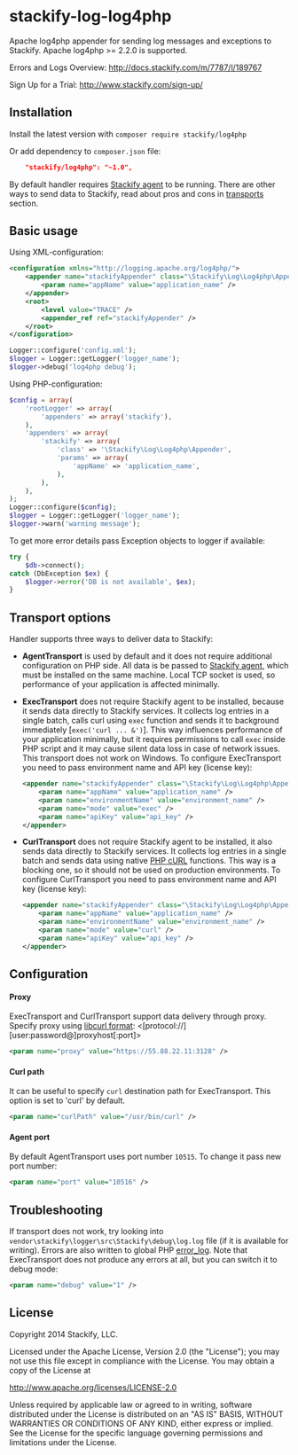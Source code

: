stackify-log-log4php
================

Apache log4php appender for sending log messages and exceptions to Stackify.
Apache log4php >= 2.2.0 is supported.

Errors and Logs Overview:
http://docs.stackify.com/m/7787/l/189767

Sign Up for a Trial:
http://www.stackify.com/sign-up/

## Installation
Install the latest version with `composer require stackify/log4php`

Or add dependency to `composer.json` file:
```json
    "stackify/log4php": "~1.0",
```

By default handler requires [Stackify agent](https://stackify.screenstepslive.com/s/3095/m/7787/l/119709-installation-for-linux) to be running. There are other ways to send data to Stackify, read about pros and cons in [transports](#transport) section.

## Basic usage
Using XML-configuration:
```xml
<configuration xmlns="http://logging.apache.org/log4php/">
    <appender name="stackifyAppender" class="\Stackify\Log\Log4php\Appender">
        <param name="appName" value="application_name" />
    </appender>
    <root>
        <level value="TRACE" />
        <appender_ref ref="stackifyAppender" />
    </root>
</configuration>
```
```php
Logger::configure('config.xml');
$logger = Logger::getLogger('logger_name');
$logger->debug('log4php debug');
```

Using PHP-configuration:
```php
$config = array(
    'rootLogger' => array(
        'appenders' => array('stackify'),
    ),
    'appenders' => array(
        'stackify' => array(
            'class' => '\Stackify\Log\Log4php\Appender',
            'params' => array(
            	'appName' => 'application_name',
            ),
        ),
    ),
);
Logger::configure($config);
$logger = Logger::getLogger('logger_name');
$logger->warn('warning message');
```

To get more error details pass Exception objects to logger if available:
```php
try {
    $db->connect();
catch (DbException $ex) {
    $logger->error('DB is not available', $ex);
}
```

## <a name="transport"></a>Transport options
Handler supports three ways to deliver data to Stackify:

- <b>AgentTransport</b> is used by default and it does not require additional configuration on PHP side. All data is be passed to [Stackify agent](https://stackify.screenstepslive.com/s/3095/m/7787/l/119709-installation-for-linux), which must be installed on the same machine. Local TCP socket is used, so performance of your application is affected minimally.
- <b>ExecTransport</b> does not require Stackify agent to be installed, because it sends data directly to Stackify services. It collects log entries in a single batch, calls curl using ```exec``` function and sends it to background immediately [```exec('curl ... &')```]. This way influences performance of your application minimally, but it requires permissions to call ```exec``` inside PHP script and it may cause silent data loss in case of network issues. This transport does not work on Windows. To configure ExecTransport you need to pass environment name and API key (license key):

    ```xml
    <appender name="stackifyAppender" class="\Stackify\Log\Log4php\Appender">
        <param name="appName" value="application_name" />
        <param name="environmentName" value="environment_name" />
        <param name="mode" value="exec" />
        <param name="apiKey" value="api_key" />
    </appender>
    ```
- <b>CurlTransport</b> does not require Stackify agent to be installed, it also sends data directly to Stackify services. It collects log entries in a single batch and sends data using native [PHP cURL](http://php.net/manual/en/book.curl.php) functions. This way is a blocking one, so it should not be used on production environments. To configure CurlTransport you need to pass environment name and API key (license key):

    ```xml
    <appender name="stackifyAppender" class="\Stackify\Log\Log4php\Appender">
        <param name="appName" value="application_name" />
        <param name="environmentName" value="environment_name" />
        <param name="mode" value="curl" />
        <param name="apiKey" value="api_key" />
    </appender>
    ```

## Configuration
#### Proxy
ExecTransport and CurlTransport support data delivery through proxy. Specify proxy using [libcurl format](http://curl.haxx.se/libcurl/c/CURLOPT_PROXY.html): <[protocol://][user:password@]proxyhost[:port]>
```xml
<param name="proxy" value="https://55.88.22.11:3128" />
```

#### Curl path
It can be useful to specify ```curl``` destination path for ExecTransport. This option is set to 'curl' by default.
```xml
<param name="curlPath" value="/usr/bin/curl" />
```

#### Agent port
By default AgentTransport uses port number ```10515```. To change it pass new port number:
```xml
<param name="port" value="10516" />
```

## Troubleshooting
If transport does not work, try looking into ```vendor\stackify\logger\src\Stackify\debug\log.log``` file (if it is available for writing). Errors are also written to global PHP [error_log](http://php.net/manual/en/errorfunc.configuration.php#ini.error-log).
Note that ExecTransport does not produce any errors at all, but you can switch it to debug mode:
```xml
<param name="debug" value="1" />
```

## License

Copyright 2014 Stackify, LLC.

Licensed under the Apache License, Version 2.0 (the "License");
you may not use this file except in compliance with the License.
You may obtain a copy of the License at

   http://www.apache.org/licenses/LICENSE-2.0

Unless required by applicable law or agreed to in writing, software
distributed under the License is distributed on an "AS IS" BASIS,
WITHOUT WARRANTIES OR CONDITIONS OF ANY KIND, either express or implied.
See the License for the specific language governing permissions and
limitations under the License.
